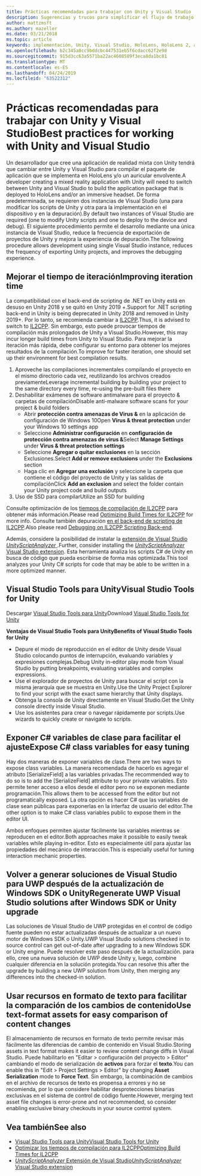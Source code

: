 ```yaml
---
title: Prácticas recomendadas para trabajar con Unity y Visual Studio
description: Sugerencias y trucos para simplificar el flujo de trabajo de creación de una aplicación de realidad mixta con Unity y Visual Studio.
author: mattzmsft
ms.author: mazeller
ms.date: 03/21/2018
ms.topic: article
keywords: implementación, Unity, Visual Studio, HoloLens, HoloLens 2, auriculares envolventes
ms.openlocfilehash: b2c345a8cc9bddcbc447531eb5f6cdacc62f2e98
ms.sourcegitcommit: 915d3cc63a5571ba22ac4608589f3eca8da1bc81
ms.translationtype: MT
ms.contentlocale: es-ES
ms.lasthandoff: 04/24/2019
ms.locfileid: "63522312"
---
```

# <a name="best-practices-for-working-with-unity-and-visual-studio"></a><span data-ttu-id="fc693-104">Prácticas recomendadas para trabajar con Unity y Visual Studio</span><span class="sxs-lookup"><span data-stu-id="fc693-104">Best practices for working with Unity and Visual Studio</span></span>

<span data-ttu-id="fc693-105">Un desarrollador que cree una aplicación de realidad mixta con Unity tendrá que cambiar entre Unity y Visual Studio para compilar el paquete de aplicación que se implementa en HoloLens y/o un auricular envolvente.</span><span class="sxs-lookup"><span data-stu-id="fc693-105">A developer creating a mixed reality application with Unity will need to switch between Unity and Visual Studio to build the application package that is deployed to HoloLens and/or an immersive headset.</span></span> <span data-ttu-id="fc693-106">De forma predeterminada, se requieren dos instancias de Visual Studio (una para modificar los scripts de Unity y otra para la implementación en el dispositivo y en la depuración).</span><span class="sxs-lookup"><span data-stu-id="fc693-106">By default two instances of Visual Studio are required (one to modify Unity scripts and one to deploy to the device and debug).</span></span> <span data-ttu-id="fc693-107">El siguiente procedimiento permite el desarrollo mediante una única instancia de Visual Studio, reduce la frecuencia de exportación de proyectos de Unity y mejora la experiencia de depuración.</span><span class="sxs-lookup"><span data-stu-id="fc693-107">The following procedure allows development using single Visual Studio instance, reduces the frequency of exporting Unity projects, and improves the debugging experience.</span></span>

## <a name="improving-iteration-time"></a><span data-ttu-id="fc693-108">Mejorar el tiempo de iteración</span><span class="sxs-lookup"><span data-stu-id="fc693-108">Improving iteration time</span></span>

<span data-ttu-id="fc693-109">La compatibilidad con el back-end de scripting de .NET en Unity está en desuso en Unity 2018 y se quitó en Unity 2019 +.</span><span class="sxs-lookup"><span data-stu-id="fc693-109">Support for .NET scripting back-end in Unity is being deprecated in Unity 2018 and removed in Unity 2019+.</span></span> <span data-ttu-id="fc693-110">Por lo tanto, se recomienda cambiar a [IL2CPP](https://docs.unity3d.com/Manual/IL2CPP.html).</span><span class="sxs-lookup"><span data-stu-id="fc693-110">Thus, it is advised to switch to [IL2CPP](https://docs.unity3d.com/Manual/IL2CPP.html).</span></span> <span data-ttu-id="fc693-111">Sin embargo, esto puede provocar tiempos de compilación más prolongados de Unity a Visual Studio.</span><span class="sxs-lookup"><span data-stu-id="fc693-111">However, this may incur longer build times from Unity to Visual Studio.</span></span> <span data-ttu-id="fc693-112">Para mejorar la iteración más rápida, debe configurar su entorno para obtener los mejores resultados de la compilación.</span><span class="sxs-lookup"><span data-stu-id="fc693-112">To improve for faster iteration, one should set up their environment for best compilation results.</span></span>

1) <span data-ttu-id="fc693-113">Aproveche las compilaciones incrementales compilando el proyecto en el mismo directorio cada vez, reutilizando los archivos creados previamente</span><span class="sxs-lookup"><span data-stu-id="fc693-113">Leverage incremental building by building your project to the same directory every time, re-using the pre-built files there</span></span>
2) <span data-ttu-id="fc693-114">Deshabilitar exámenes de software antimalware para el proyecto & carpetas de compilación</span><span class="sxs-lookup"><span data-stu-id="fc693-114">Disable anti-malware software scans for your project & build folders</span></span>
   - <span data-ttu-id="fc693-115">Abrir **protección contra amenazas de Virus &** en la aplicación de configuración de Windows 10</span><span class="sxs-lookup"><span data-stu-id="fc693-115">Open **Virus & threat protection** under your Windows 10 settings app</span></span>
   - <span data-ttu-id="fc693-116">Seleccione **Administrar configuración** en **configuración de protección contra amenazas de virus &**</span><span class="sxs-lookup"><span data-stu-id="fc693-116">Select **Manage Settings** under **Virus & threat protection settings**</span></span>
   - <span data-ttu-id="fc693-117">Seleccione **Agregar o quitar exclusiones** en la  sección Exclusiones.</span><span class="sxs-lookup"><span data-stu-id="fc693-117">Select **Add or remove exclusions** under the **Exclusions** section</span></span>
   - <span data-ttu-id="fc693-118">Haga clic en **Agregar una exclusión** y seleccione la carpeta que contiene el código del proyecto de Unity y las salidas de compilación</span><span class="sxs-lookup"><span data-stu-id="fc693-118">Click **Add an exclusion** and select the folder contain your Unity project code and build outputs</span></span>
3) <span data-ttu-id="fc693-119">Uso de SSD para compilar</span><span class="sxs-lookup"><span data-stu-id="fc693-119">Utilize an SSD for building</span></span>

<span data-ttu-id="fc693-120">Consulte optimización de los [tiempos de compilación de IL2CPP](https://docs.unity3d.com/Manual/IL2CPP-OptimizingBuildTimes.html) para obtener más información.</span><span class="sxs-lookup"><span data-stu-id="fc693-120">Please read [Optimizing Build Times for IL2CPP](https://docs.unity3d.com/Manual/IL2CPP-OptimizingBuildTimes.html) for more info.</span></span> <span data-ttu-id="fc693-121">Consulte también depuración [en el back-end de scripting de IL2CPP](https://docs.unity3d.com/Manual/windowsstore-debugging-il2cpp.html).</span><span class="sxs-lookup"><span data-stu-id="fc693-121">Also please read [Debugging on IL2CPP Scripting Back-end](https://docs.unity3d.com/Manual/windowsstore-debugging-il2cpp.html).</span></span>

<span data-ttu-id="fc693-122">Además, considere la posibilidad de instalar la [extensión de Visual Studio *UnityScriptAnalyzer* ](https://github.com/Microsoft/MixedRealityCompanionKit/tree/master/UnityScriptAnalyzer).</span><span class="sxs-lookup"><span data-stu-id="fc693-122">Further, consider installing the [*UnityScriptAnalyzer* Visual Studio extension](https://github.com/Microsoft/MixedRealityCompanionKit/tree/master/UnityScriptAnalyzer).</span></span> <span data-ttu-id="fc693-123">Esta herramienta analiza los scripts C# de Unity en busca de código que pueda escribirse de forma más optimizada.</span><span class="sxs-lookup"><span data-stu-id="fc693-123">This tool analyzes your Unity C# scripts for code that may be able to be written in a more optimized manner.</span></span>

## <a name="visual-studio-tools-for-unity"></a><span data-ttu-id="fc693-124">Visual Studio Tools para Unity</span><span class="sxs-lookup"><span data-stu-id="fc693-124">Visual Studio Tools for Unity</span></span>

<span data-ttu-id="fc693-125">Descargar [Visual Studio Tools para Unity](https://docs.microsoft.com/en-us/visualstudio/cross-platform/getting-started-with-visual-studio-tools-for-unity?view=vs-2019)</span><span class="sxs-lookup"><span data-stu-id="fc693-125">Download [Visual Studio Tools for Unity](https://docs.microsoft.com/en-us/visualstudio/cross-platform/getting-started-with-visual-studio-tools-for-unity?view=vs-2019)</span></span>

<span data-ttu-id="fc693-126">**Ventajas de Visual Studio Tools para Unity**</span><span class="sxs-lookup"><span data-stu-id="fc693-126">**Benefits of Visual Studio Tools for Unity**</span></span>
* <span data-ttu-id="fc693-127">Depure el modo de reproducción en el editor de Unity desde Visual Studio colocando puntos de interrupción, evaluando variables y expresiones complejas.</span><span class="sxs-lookup"><span data-stu-id="fc693-127">Debug Unity in-editor play mode from Visual Studio by putting breakpoints, evaluating variables and complex expressions.</span></span>
* <span data-ttu-id="fc693-128">Use el explorador de proyectos de Unity para buscar el script con la misma jerarquía que se muestra en Unity.</span><span class="sxs-lookup"><span data-stu-id="fc693-128">Use the Unity Project Explorer to find your script with the exact same hierarchy that Unity displays.</span></span>
* <span data-ttu-id="fc693-129">Obtenga la consola de Unity directamente en Visual Studio.</span><span class="sxs-lookup"><span data-stu-id="fc693-129">Get the Unity console directly inside Visual Studio.</span></span>
* <span data-ttu-id="fc693-130">Use los asistentes para crear o navegar rápidamente por scripts.</span><span class="sxs-lookup"><span data-stu-id="fc693-130">Use wizards to quickly create or navigate to scripts.</span></span>

## <a name="expose-c-class-variables-for-easy-tuning"></a><span data-ttu-id="fc693-131">Exponer C# variables de clase para facilitar el ajuste</span><span class="sxs-lookup"><span data-stu-id="fc693-131">Expose C# class variables for easy tuning</span></span>

<span data-ttu-id="fc693-132">Hay dos maneras de exponer variables de clase.</span><span class="sxs-lookup"><span data-stu-id="fc693-132">There are two ways to expose class variables.</span></span> <span data-ttu-id="fc693-133">La manera recomendada de hacerlo es agregar el atributo [SerializeField] a las variables privadas.</span><span class="sxs-lookup"><span data-stu-id="fc693-133">The recommended way to do so is to add the [SerializeField] attribute to your private variables.</span></span> <span data-ttu-id="fc693-134">Esto permite tener acceso a ellos desde el editor pero no se exponen mediante programación.</span><span class="sxs-lookup"><span data-stu-id="fc693-134">This allows them to be accessed from the editor but not programatically exposed.</span></span>  <span data-ttu-id="fc693-135">La otra opción es hacer C# que las variables de clase sean públicas para exponerlas en la interfaz de usuario del editor.</span><span class="sxs-lookup"><span data-stu-id="fc693-135">The other option is to make C# class variables public to expose them in the editor UI.</span></span> 

<span data-ttu-id="fc693-136">Ambos enfoques permiten ajustar fácilmente las variables mientras se reproducen en el editor.</span><span class="sxs-lookup"><span data-stu-id="fc693-136">Both approaches make it possible to easily tweak variables while playing in-editor.</span></span> <span data-ttu-id="fc693-137">Esto es especialmente útil para ajustar las propiedades del mecánico de interacción.</span><span class="sxs-lookup"><span data-stu-id="fc693-137">This is especially useful for tuning interaction mechanic properties.</span></span>

## <a name="regenerate-uwp-visual-studio-solutions-after-windows-sdk-or-unity-upgrade"></a><span data-ttu-id="fc693-138">Volver a generar soluciones de Visual Studio para UWP después de la actualización de Windows SDK o Unity</span><span class="sxs-lookup"><span data-stu-id="fc693-138">Regenerate UWP Visual Studio solutions after Windows SDK or Unity upgrade</span></span>

<span data-ttu-id="fc693-139">Las soluciones de Visual Studio de UWP protegidas en el control de código fuente pueden no estar actualizadas después de actualizar a un nuevo motor de Windows SDK o Unity.</span><span class="sxs-lookup"><span data-stu-id="fc693-139">UWP Visual Studio solutions checked in to source control can get out-of-date after upgrading to a new Windows SDK or Unity engine.</span></span> <span data-ttu-id="fc693-140">Puede resolver este paso después de la actualización. para ello, cree una nueva solución de UWP desde Unity y, luego, combine cualquier diferencia en la solución protegida.</span><span class="sxs-lookup"><span data-stu-id="fc693-140">You can resolve this after the upgrade by building a new UWP solution from Unity, then merging any differences into the checked-in solution.</span></span>

## <a name="use-text-format-assets-for-easy-comparison-of-content-changes"></a><span data-ttu-id="fc693-141">Usar recursos en formato de texto para facilitar la comparación de los cambios de contenido</span><span class="sxs-lookup"><span data-stu-id="fc693-141">Use text-format assets for easy comparison of content changes</span></span>

<span data-ttu-id="fc693-142">El almacenamiento de recursos en formato de texto permite revisar más fácilmente las diferencias de cambio de contenido en Visual Studio.</span><span class="sxs-lookup"><span data-stu-id="fc693-142">Storing assets in text format makes it easier to review content change diffs in Visual Studio.</span></span> <span data-ttu-id="fc693-143">Puede habilitarlo en "Editar > configuración del proyecto > Editor" cambiando el modo de serialización de **activos** para forzar el **texto**.</span><span class="sxs-lookup"><span data-stu-id="fc693-143">You can enable this in "Edit > Project Settings > Editor" by changing **Asset Serialization** mode to **Force Text**.</span></span> <span data-ttu-id="fc693-144">Sin embargo, la combinación de cambios en el archivo de recursos de texto es propensa a errores y no se recomienda, por lo que considere habilitar desprotecciones binarias exclusivas en el sistema de control de código fuente.</span><span class="sxs-lookup"><span data-stu-id="fc693-144">However, merging text asset file changes is error-prone and not recommended, so consider enabling exclusive binary checkouts in your source control system.</span></span>

## <a name="see-also"></a><span data-ttu-id="fc693-145">Vea también</span><span class="sxs-lookup"><span data-stu-id="fc693-145">See also</span></span>
- [<span data-ttu-id="fc693-146">Visual Studio Tools para Unity</span><span class="sxs-lookup"><span data-stu-id="fc693-146">Visual Studio Tools for Unity</span></span>](https://visualstudiogallery.msdn.microsoft.com/8d26236e-4a64-4d64-8486-7df95156aba9)
- [<span data-ttu-id="fc693-147">Optimizar los tiempos de compilación para IL2CPP</span><span class="sxs-lookup"><span data-stu-id="fc693-147">Optimizing Build Times for IL2CPP</span></span>](https://docs.unity3d.com/Manual/IL2CPP-OptimizingBuildTimes.html)
- [<span data-ttu-id="fc693-148">*UnityScriptAnalyzer* Extensión de Visual Studio</span><span class="sxs-lookup"><span data-stu-id="fc693-148">*UnityScriptAnalyzer* Visual Studio extension</span></span>](https://github.com/Microsoft/MixedRealityCompanionKit/tree/master/UnityScriptAnalyzer)